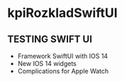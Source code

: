 # kpiRozkladSwiftUI

## TESTING SWIFT UI
 
- Framework SwiftUI with IOS 14
- New IOS 14 widgets
- Complications for Apple Watch
